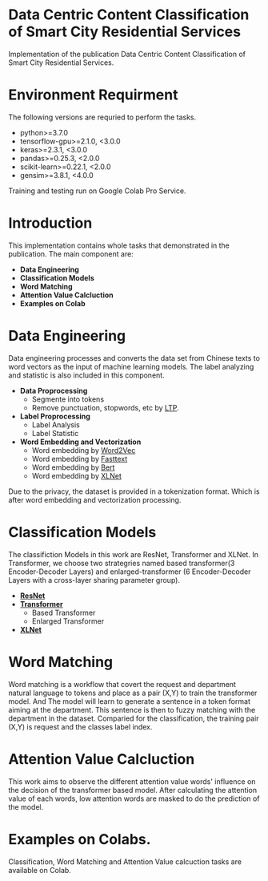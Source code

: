 # Data Centric Content Classification of Smart City Residential Services

Implementation of the publication Data Centric Content Classification of Smart City Residential Services.

# Environment Requirment

The following versions are requried to perform the tasks.

- python>=3.7.0
- tensorflow-gpu>=2.1.0, <3.0.0
- keras>=2.3.1, <3.0.0
- pandas>=0.25.3, <2.0.0
- scikit-learn>=0.22.1, <2.0.0
- gensim>=3.8.1, <4.0.0

Training and testing run on Google Colab Pro Service. 

# Introduction

This implementation contains whole tasks that demonstrated in the publication. The main component are:

- **Data Engineering**
- **Classification Models**
- **Word Matching**
- **Attention Value Calcluction**
- **Examples on Colab**

# Data Engineering

Data engineering processes and converts the data set from Chinese texts to word vectors as the input of machine learning models. The label analyzing and statistic is also included in this component.

- **Data Proprocessing**
  - Segmente into tokens
  - Remove punctuation, stopwords, etc by [LTP](https://github.com/HIT-SCIR/ltp).
- **Label Proprocessing**
  - Label Analysis
  - Label Statistic
- **Word Embedding and Vectorization**
  - Word embedding by [Word2Vec](https://github.com/loretoparisi/word2vec)
  - Word embedding by [Fasttext](https://github.com/facebookresearch/fastText)
  - Word embedding by [Bert](https://github.com/google-research/bert)
  - Word embedding by [XLNet](https://github.com/zihangdai/xlnet)
 
Due to the privacy, the dataset is provided in a tokenization format. Which is after word embedding and vectorization processing.

# Classification Models

The classifiction Models in this work are ResNet, Transformer and XLNet. In Transformer, we choose two strategries named based transformer(3 Encoder-Decoder Layers) and enlarged-transformer (6 Encoder-Decoder Layers with a cross-layer sharing parameter group).

- **[ResNet](https://github.com/KaimingHe/deep-residual-networks)**
- **[Transformer](https://github.com/huggingface/transformers)**
  - Based Transformer
  - Enlarged Transformer
- **[XLNet](https://github.com/zihangdai/xlnet)**

# Word Matching

Word matching is a workflow that covert the request and department natural language to tokens and place as a pair (X,Y) to train the transformer model. And The model will learn to generate a sentence in a token format aiming at the department. This sentence is then to fuzzy matching with the department in the dataset. Comparied for the classification, the training pair (X,Y) is request and the classes label index.

# Attention Value Calcluction

This work aims to observe the different attention value words' influence on the decision of the transformer based model. After calculating the attention value of each words, low attention words are masked to do the prediction of the model. 

# Examples on Colabs.

Classification, Word Matching and Attention Value calcuction tasks are available on Colab.
